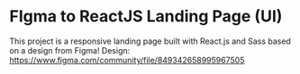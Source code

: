 # FIgma to ReactJS Landing Page (UI)

This project is a responsive landing page built with React.js and Sass based on a design from Figma!
Design: https://www.figma.com/community/file/849342658995967505
